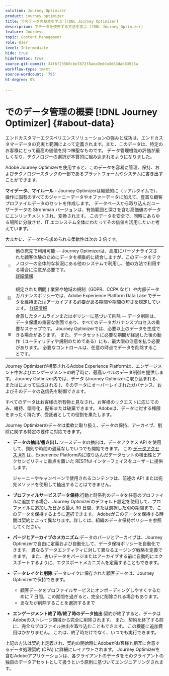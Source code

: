 ```yaml
---
solution: Journey Optimizer
product: journey optimizer
title: でのデータの基本を学ぶ [!DNL Journey Optimizer]
description: でデータを使用する方法を学ぶ [!DNL Journey Optimizer]
feature: Journeys
topic: Content Management
role: User
level: Intermediate
hide: true
hidefromtoc: true
source-git-commit: 34f6f25560cbe7873f8aea9edda3d63dab63935a
workflow-type: tm+mt
source-wordcount: '795'
ht-degree: 0%

---
```


# でのデータ管理の概要 [!DNL Journey Optimizer] {#about-data}

エンドカスタマーエクスペリエンスソリューションの強みと成功は、エンドカスタマーデータの充実と範囲によって定義されます。また、このデータは、特定のお客様にとって最高の価値を持つ神聖なものです。 データ管理機能の評価が厳しくなり、テクノロジーの選択が本質的に組み込まれるようになりました。

Adobe Journey Optimizerを使用すると、このデータを容易に管理、保持、およびテクノロジースタックの一部であるプラットフォームやシステムに書き出すことができます。

**マイデータ、マイルール** - Journey Optimizerは継続的に（リアルタイムで）、操作に固有のすべてのジャーニーデータやオファーデータに加えて、豊富な顧客プロファイルデータのセットを作成します。 データベースから取り込んだユーザーデータの Stromman バージョンは、有効範囲と深さを含む高価値のデータにエンリッチメントされ、変換されます。 このデータを安全で、同時にあらゆる場所に分散させ、IT エコシステム全体にわたってその価値を活用したいと考えています。

大まかに、データから求められる柔軟性は次の 3 倍です。


<table style="table-layout:fixed">
<tr style="border: 0;">
  <td>
    <img alt="宛先" src="assets/do-not-localize/dest.png" />
    <br>
  </td>
  <td>
    <div>他の宛先で利用可能 — Journey Optimizerは、高度にパーソナライズされた顧客体験のためにデータを相乗的に統合しますが、このデータをテクノロジーの全体的な状況にある他のシステムで利用し、他の方法で利用する場合に注意が必要です。
    <div>
     <a href="../start/ajo-integrations.md">詳細情報</a></div>
    </div>
    <br>
  </td>
</tr>
<tr style="border: 0;">
  <td>
    <img alt="保持" src="assets/do-not-localize/retention.png" />
  </td>
  <td>
    <div>規定された期間 ( 業界や地域の規制（GDPR、CCPA など）や内部データガバナンスポリシーでは、Adobe Experience Platform Data Lake でデータを維持またはアーカイブする必要がある期間や期間の短さを規定しています。 <a href="../privacy/get-started-privacy.md">詳細情報</a></div>
  </td>
</tr>
<tr style="border: 0;">
  <td>
    <img alt="ポリシー" src="assets/do-not-localize/policy.png" />
    <br>
  </td>
  <td>
    <div>合意したタイムラインまたはポリシーに基づいて削除 — データ削除は、データ保護の重要な側面であり、すべてのデータガバナンスプロセスの重要なステップです。 Journey Optimizerでは、必要以上のデータを生成できる場合があります。 また、データセットに必要な期間が経過した後の動作（ユーティリティや規制のためである）にも、最大限の注意を払う必要があります。 必要なコントロールは、任意の時点でデータを削除することです。</div>
  </td>
</tr>
</table>

Journey Optimizerが構築されるAdobe Experience Platformは、エンゲージメント中およびエンゲージメントの終了時に、最高レベルのデータ制御を提供します。 Journey Optimizer内では、データ (Journey Optimizerに取り込まれる、またはによって生成される )、そのデータにオーバーレイされたガバナンス、およびそのデータの送信先を制御できます。

すべてのデータはお客様の所有物と見なされ、お客様のリクエストに応じてのみ、維持、暗号化、配布または破棄できます。 Adobeは、データに対する権限をまったく持たず、受託者としての役割を果たします。

Journey Optimizerのデータは柔軟に取り扱え、データの保持、アーカイブ、削除に関する特定の要件に対応できます。

* **データの抽出/書き出し**:ソースデータの抽出は、データアクセス API を使用して、罰則や時間の遅延なしでいつでも開始できます。 この [データアクセス API](https://experienceleague.adobe.com/docs/experience-platform/data-access/api.html) は、Experience Platform内に取り込んだデータセットの検出性とアクセシビリティに重点を置いた RESTful インターフェイスをユーザーに提供します。 <!--In the future (on roadmap), you can use file-based destinations to export and migrate log data from Adobe Journey Optimizer. -->

   ジャーニーやキャンペーンで使用されるコンテンツは、前述の API または宛先メソッドを使用して抽出することはできません。

* **プロファイルサービスデータ保持**:行動と時系列のデータを任意のプロファイルに追加する場合、Journey Optimizerのデフォルト設定を使用して、プロファイルに追加した日から最大 30 日間、または選択した別の期間まで、このデータを保持するように選択できます。 Adobeがこのデータを保持する時間は契約によって異なります。詳しくは、組織のデータ保持ポリシーを参照してください。

* **パージとアーカイブのメカニズム**:データのパージとアーカイブは、Journey Optimizerで自由に定義および自動化して、データ保持ポリシーを自動化できます。 異なるデータエンティティに対して異なるエージング戦略を定義できます。 また、古いデータをパージまたはアーカイブする前に自動的にエクスポートするように、エクスポートメカニズムを定義することもできます。

* **データレイクと削除**:データレイクに保存された顧客データは、Journey Optimizerで保持できます。

   * 顧客データをプロファイルサービスにオンボーディングしやすくするために 7 日間。この期間を過ぎると、完全に削除される場合もあります。
   * あなたが削除することを選択するまで

* **エンゲージメント終了時/終了時のデータ抽出**:契約が終了すると、データはAdobeのストレージ領域から完全に削除されます。 また、契約を終了する前に、完全なプロファイル抽出を取り込むこともできます。 この機能に追加費用はかかりません。 これは、終了時だけでなく、いつでも実行できます。

上記の方法は契約上定義され、契約の開始時にAdobeがお客様と相互に合意するデータ処理契約 (DPA) に詳細にレイアウトされます。 Journey Optimizerを含むAdobeアプリケーションは、各クライアントのデータをそのクライアントの独自のデータアセットとして扱うという原則に基づいてエンジニアリングされます。
